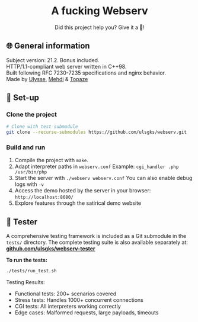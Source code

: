 <h1 align="center">
	A fucking Webserv
</h1>
<p align="center">
	Did this project help you? Give it a 🌟!
</p>

## 🌐 General information
Subject version: 21.2. Bonus included.<br>
HTTP/1.1-compliant web server written in C++98.<br>
Built following RFC 7230-7235 specifications and nginx behavior.<br>
Made by [Ulysse](https://github.com/ulyssegerkens), [Mehdi](https://github.com/) & [Topaze](https://github.com/)<br>

## 🚀 Set-up

### Clone the project
```bash
# Clone with test submodule
git clone --recurse-submodules https://github.com/ulsgks/webserv.git
```

### Build and run
1. Compile the project with `make`.
2. Adapt interpreter paths in `webserv.conf`
    Example: `cgi_handler .php /usr/bin/php`
3. Start the server with `./webserv webserv.conf`
    You can also enable debug logs with `-v`
4. Access the demo hosted by the server in your browser: `http://localhost:8080/`
5. Explore features through the satirical demo website

## 🧪 Tester
A comprehensive testing framework is included as a Git submodule in the `tests/` directory. 
The complete testing suite is also available separately at: [**github.com/ulsgks/webserv-tester**](https://github.com/ulsgks/webserv-tester)

**To run the tests:**
```bash
./tests/run_test.sh
```

Testing Results: 
- Functional tests: 200+ scenarios covered
- Stress tests: Handles 1000+ concurrent connections
- CGI tests: All interpreters working correctly
- Edge cases: Malformed requests, large payloads, timeouts
